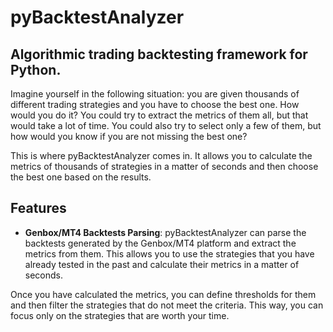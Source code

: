 # pyBacktestAnalyzer

## Algorithmic trading backtesting framework for Python.

Imagine yourself in the following situation: you are given thousands of different trading strategies and you have to choose the best one. How would you do it? You could try to extract the metrics of them all, but that would take a lot of time. You could also try to select only a few of them, but how would you know if you are not missing the best one? 

This is where pyBacktestAnalyzer comes in. It allows you to calculate the metrics of thousands of strategies in a matter of seconds and then choose the best one based on the results.

## Features

- **Genbox/MT4 Backtests Parsing**: pyBacktestAnalyzer can parse the backtests generated by the Genbox/MT4 platform and extract the metrics from them. This allows you to use the strategies that you have already tested in the past and calculate their metrics in a matter of seconds.

Once you have calculated the metrics, you can define thresholds for them and then filter the strategies that do not meet the criteria. This way, you can focus only on the strategies that are worth your time.